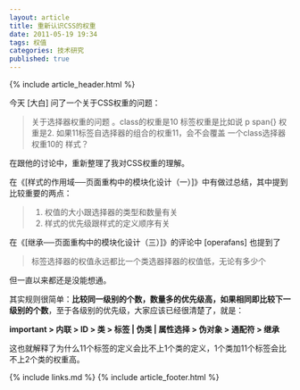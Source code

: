 ```yaml
---
layout: article
title: 重新认识CSS的权重
date: 2011-05-19 19:34
tags: 权值
categories: 技术研究
published: true
---
```


{% include  article_header.html %}

今天 [大白] 问了一个关于CSS权重的问题：

> 关于选择器权重的问题 。class的权重是10 标签权重是比如说 p span{} 权重是2. 如果11标签自选择器的组合的权重11，会不会覆盖 一个class选择器权重10的 样式？

在跟他的讨论中，重新整理了我对CSS权重的理解。

在《[样式的作用域──页面重构中的模块化设计（一）]》中有做过总结，其中提到比较重要的两点：

> 1. 权值的大小跟选择器的类型和数量有关
> 2. 样式的优先级跟样式的定义顺序有关

在《[继承──页面重构中的模块化设计（三）]》的评论中 [operafans] 也提到了 

>标签选择器的权值永远都比一个类选器择器的权值低，无论有多少个

但一直以来都还是没能想通。

其实规则很简单：**比较同一级别的个数，数量多的优先级高，如果相同即比较下一级别的个数**，至于各级别的优先级，大家应该已经很清楚了，就是：

**important > 内联 > ID > 类 > 标签 | 伪类 | 属性选择 > 伪对象 > 通配符 > 继承**

这也就解释了为什么11个标签的定义会比不上1个类的定义，1个类加11个标签会比不上2个类的权重高。

{% include links.md %}
{% include article_footer.html %}
